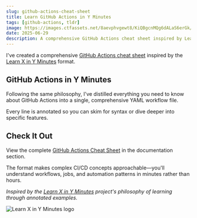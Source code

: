 ```yaml
---
slug: github-actions-cheat-sheet
title: Learn GitHub Actions in Y Minutes
tags: [github-actions, tldr]
image: https://images.ctfassets.net/8aevphvgewt8/KiQBgcnMQg6dALaS6erGk/f8d49c0cc5a461b903e52d08c3c3b8f6/actions-hero.webp
date: 2025-06-29
description: A comprehensive GitHub Actions cheat sheet inspired by Learn X in Y Minutes - everything you need to know in one commented YAML file.
---
```


I've created a comprehensive [GitHub Actions cheat sheet](/docs/guides/github-actions/Cheat%20Sheet) inspired by the [Learn X in Y Minutes](https://learnxinyminutes.com/) format.

<!--truncate-->

## GitHub Actions in Y Minutes

Following the same philosophy, I've distilled everything you need to know about GitHub Actions into a single, comprehensive YAML workflow file.

Every line is annotated so you can skim for syntax or dive deeper into specific features.

## Check It Out

View the complete [GitHub Actions Cheat Sheet](/docs/guides/github-actions/Cheat%20Sheet) in the documentation section.

The format makes complex CI/CD concepts approachable—you'll understand workflows, jobs, and automation patterns in minutes rather than hours.

*Inspired by the [Learn X in Y Minutes](https://learnxinyminutes.com/) project's philosophy of learning through annotated examples.*

![Learn X in Y Minutes logo](https://github.com/learnxiny.png)